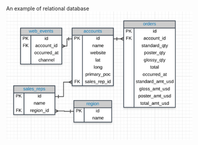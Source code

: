An example of relational database
![example1](https://github.com/hangdeng/Data-Science-Practice/blob/master/SQL%20for%20Data%20Analysis/1%20Basic%20SQL/relational%20database%20example.png)
